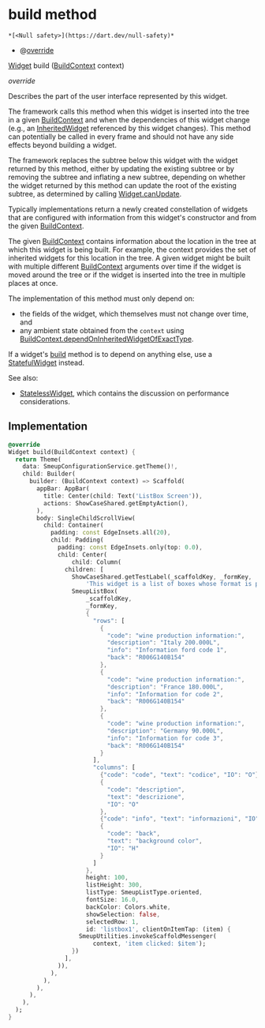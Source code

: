 


# build method




    *[<Null safety>](https://dart.dev/null-safety)*



- @[override](https://api.flutter.dev/flutter/dart-core/override-constant.html)

[Widget](https://api.flutter.dev/flutter/widgets/Widget-class.html) build
([BuildContext](https://api.flutter.dev/flutter/widgets/BuildContext-class.html) context)

_override_



<p>Describes the part of the user interface represented by this widget.</p>
<p>The framework calls this method when this widget is inserted into the tree
in a given <a href="https://api.flutter.dev/flutter/widgets/BuildContext-class.html">BuildContext</a> and when the dependencies of this widget change
(e.g., an <a href="https://api.flutter.dev/flutter/widgets/InheritedWidget-class.html">InheritedWidget</a> referenced by this widget changes). This
method can potentially be called in every frame and should not have any side
effects beyond building a widget.</p>
<p>The framework replaces the subtree below this widget with the widget
returned by this method, either by updating the existing subtree or by
removing the subtree and inflating a new subtree, depending on whether the
widget returned by this method can update the root of the existing
subtree, as determined by calling <a href="https://api.flutter.dev/flutter/widgets/Widget/canUpdate.html">Widget.canUpdate</a>.</p>
<p>Typically implementations return a newly created constellation of widgets
that are configured with information from this widget's constructor and
from the given <a href="https://api.flutter.dev/flutter/widgets/BuildContext-class.html">BuildContext</a>.</p>
<p>The given <a href="https://api.flutter.dev/flutter/widgets/BuildContext-class.html">BuildContext</a> contains information about the location in the
tree at which this widget is being built. For example, the context
provides the set of inherited widgets for this location in the tree. A
given widget might be built with multiple different <a href="https://api.flutter.dev/flutter/widgets/BuildContext-class.html">BuildContext</a>
arguments over time if the widget is moved around the tree or if the
widget is inserted into the tree in multiple places at once.</p>
<p>The implementation of this method must only depend on:</p>
<ul>
<li>the fields of the widget, which themselves must not change over time,
and</li>
<li>any ambient state obtained from the <code>context</code> using
<a href="https://api.flutter.dev/flutter/widgets/BuildContext/dependOnInheritedWidgetOfExactType.html">BuildContext.dependOnInheritedWidgetOfExactType</a>.</li>
</ul>
<p>If a widget's <a href="../../smeup_screens_test_listbox_screen/ListBoxScreen/build.md">build</a> method is to depend on anything else, use a
<a href="https://api.flutter.dev/flutter/widgets/StatefulWidget-class.html">StatefulWidget</a> instead.</p>
<p>See also:</p>
<ul>
<li><a href="https://api.flutter.dev/flutter/widgets/StatelessWidget-class.html">StatelessWidget</a>, which contains the discussion on performance considerations.</li>
</ul>



## Implementation

```dart
@override
Widget build(BuildContext context) {
  return Theme(
    data: SmeupConfigurationService.getTheme()!,
    child: Builder(
      builder: (BuildContext context) => Scaffold(
        appBar: AppBar(
          title: Center(child: Text('ListBox Screen')),
          actions: ShowCaseShared.getEmptyAction(),
        ),
        body: SingleChildScrollView(
          child: Container(
            padding: const EdgeInsets.all(20),
            child: Padding(
              padding: const EdgeInsets.only(top: 0.0),
              child: Center(
                  child: Column(
                children: [
                  ShowCaseShared.getTestLabel(_scaffoldKey, _formKey,
                      'This widget is a list of boxes whose format is predetermined by a layout. It is also possible to decide the number of columns'),
                  SmeupListBox(
                      _scaffoldKey,
                      _formKey,
                      {
                        "rows": [
                          {
                            "code": "wine production information:",
                            "description": "Italy 200.000L",
                            "info": "Information ford code 1",
                            "back": "R006G140B154"
                          },
                          {
                            "code": "wine production information:",
                            "description": "France 180.000L",
                            "info": "Information for code 2",
                            "back": "R006G140B154"
                          },
                          {
                            "code": "wine production information:",
                            "description": "Germany 90.000L",
                            "info": "Information for code 3",
                            "back": "R006G140B154"
                          }
                        ],
                        "columns": [
                          {"code": "code", "text": "codice", "IO": "O"},
                          {
                            "code": "description",
                            "text": "descrizione",
                            "IO": "O"
                          },
                          {"code": "info", "text": "informazioni", "IO": "H"},
                          {
                            "code": "back",
                            "text": "background color",
                            "IO": "H"
                          }
                        ]
                      },
                      height: 100,
                      listHeight: 300,
                      listType: SmeupListType.oriented,
                      fontSize: 16.0,
                      backColor: Colors.white,
                      showSelection: false,
                      selectedRow: 1,
                      id: 'listbox1', clientOnItemTap: (item) {
                    SmeupUtilities.invokeScaffoldMessenger(
                        context, 'item clicked: $item');
                  })
                ],
              )),
            ),
          ),
        ),
      ),
    ),
  );
}
```







